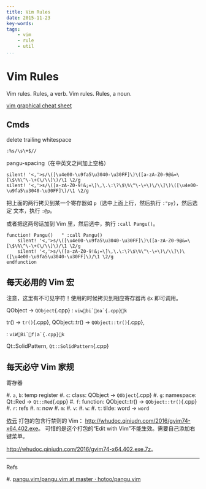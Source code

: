 ```yaml
---
title: Vim Rules
date: 2015-11-23
key-words:
tags:
    - vim
    - rule
    - util
...
```


Vim Rules
=========

Vim rules. Rules, a verb. Vim rules. Rules, a noun.

[vim graphical cheat sheet](http://gnat.qiniudn.com/vim.svg)

Cmds
----

delete trailing whitespace

`:%s/\s\+$//`

pangu-spacing（在中英文之间加上空格）

```plain
silent! '<,'>s/\([\u4e00-\u9fa5\u3040-\u30FF]\)\([a-zA-Z0-9@&=\[\$\%\^\-\+(\/\\]\)/\1 \2/g
silent! '<,'>s/\([a-zA-Z0-9!&;=\]\,\.\:\?\$\%\^\-\+\)\/\\]\)\([\u4e00-\u9fa5\u3040-\u30FF]\)/\1 \2/g
```

把上面的两行拷贝到某一个寄存器如 `p`（选中上面上行，然后执行 `:"py`），然后选定
文本，执行 `:@p`。

或者把这两句话加到 Vim 里，然后选中，执行 `:call Pangu()`。

```vim
function! Pangu()   " :call Pangu()
    silent! '<,'>s/\([\u4e00-\u9fa5\u3040-\u30FF]\)\([a-zA-Z0-9@&=\[\$\%\^\-\+(\/\\]\)/\1 \2/g
    silent! '<,'>s/\([a-zA-Z0-9!&;=\]\,\.\:\?\$\%\^\-\+\)\/\\]\)\([\u4e00-\u9fa5\u3040-\u30FF]\)/\1 \2/g
endfunction
```

每天必用的 Vim 宏
-----------------

注意，这里有不可见字符！使用的时候拷贝到相应寄存器再 `@x` 即可调用。

QObject &rarr; `QObject`{.cpp}
:   ```
    viwbi`ea`{.cpp}k
    ```

tr() &rarr; `tr()`{.cpp}, QObject::tr() &rarr; `QObject::tr()`{.cpp},

:   ```
    viWBi`f)a`{.cpp}k
    ```

Qt::SolidPattern, `Qt::SolidPattern`{.cpp}

每天必守 Vim 家规
-----------------

寄存器

#. `a`, `b`: temp register
#. `c`: class: QObject &rarr; `QObject`{.cpp}
#. `g`: namespace: Qt::Red &rarr; `Qt::Red`{.cpp}
#. `f`: function: QObject::tr() &rarr; `QObject::tr()`{.cpp}
#. `r`: refs
#. `n`: now
#. `m`:
#. `v`:
#. `w`:
#. `t`: tilde: word &rarr; `word`

[依云](http://lilydjwg.is-programmer.com/guestbook) 打包的包含行禁则的 Vim：
<http://whudoc.qiniudn.com/2016/gvim74-x64.402.exe>。
可惜的是这个打包的“Edit with Vim”不能生效。需要自己添加右键菜单。

<http://whudoc.qiniudn.com/2016/gvim74-x64.402.exe.7z>。

---

Refs

#. [pangu.vim/pangu.vim at master · hotoo/pangu.vim](https://github.com/hotoo/pangu.vim/blob/master/plugin/pangu.vim)
